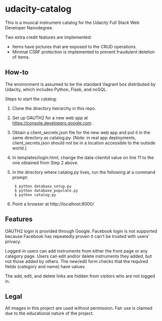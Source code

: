 # udacity-catalog
This is a musical instrument catalog for the Udacity Full Stack Web
Developer Nanodegree.

Two extra credit features are implemented:
* Items have pictures that are exposed to the CRUD operations.
* Minimal CSRF protection is implemented to prevent fraudulent deletion of items.

## How-to
The environment is assumed to be the standard Vagrant box distributed by Udacity, which
includes Python, Flask, and noSQL.

Steps to start the catalog:

1. Clone the directory heirarchy in this repo.
2. Set up OAUTH2 for a new web app at https://console.developers.google.com .
3. Obtain a client_secrets.json file for the new web app and put it in the same
directory as catalog.py. [Note: in real app deployments, client_secrets.json should not be 
in a location accessible to the outside world.]
4. In templates/login.html, change the data-clientid value on line 11 to the one
obtained from Step 2 above.
5. In the directory where catalog.py lives, run the following at a command prompt:

        $ python database_setup.py
        $ python database_populate.py
        $ python catalog.py
6. Point a browser at http://localhost:8000/

## Features
OAUTH2 login is provided through Google. Facebook login is not supported because 
Facebook has repeatedly proven it can't be trusted with users' privacy.

Logged-in users can add instruments from either the front page or any category page.
Users can edit and/or delete instruments they added, but not those added by others.
The new/edit form checks that the required fields (category and name) have values.

The add, edit, and delete links are hidden from visitors who are not logged in.

## Legal
All images in this project are used without permission. Fair use is claimed due to 
the educational nature of the project. 